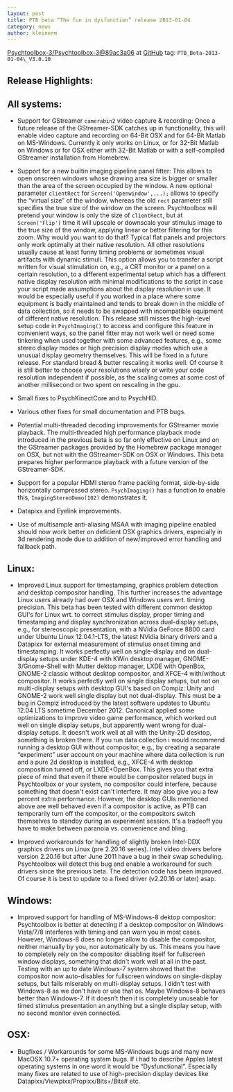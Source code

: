 ```yaml
---
layout: post
title: PTB beta “The fun in dysfunction” release 2013-01-04
category: news
author: kleinerm
---
```


[Psychtoolbox-3/Psychtoolbox-3@89ac3a06][commit] at [GitHub](https://github.com/Psychtoolbox-3/Psychtoolbox-3)
tag: `PTB_Beta-2013-01-04\_V3.0.10`

Release Highlights:
-------------------

All systems:
------------

* Support for GStreamer `camerabin2` video capture & recording: Once a future
  release of the GStreamer-SDK catches up in functionality, this will enable
  video capture and recording on 64-Bit OSX and for 64-Bit Matlab on
  MS-Windows. Currently it only works on Linux, or for 32-Bit Matlab on Windows
  or for OSX either with 32-Bit Matlab or with a self-compiled GStreamer
  installation from Homebrew.

* Support for a new builtin imaging pipeline panel fitter: This allows to open
  onscreen windows whose drawing area size is bigger or smaller than the area
  of the screen occupied by the window. A new optional parameter `clientRect`
  for `Screen('Openwindow',...);` allows to specify the “virtual size” of the
  window, whereas the old `rect` parameter still specifies the true size of the
  window on the screen. Psychtoolbox will pretend your window is only the size
  of `clientRect`, but at `Screen('Flip')` time it will upscale or downscale your
  stimulus image to the true size of the window, applying linear or better
  filtering for this zoom. Why would you want to do that? Typical flat panels
  and projectors only work optimally at their native resolution. All other
  resolutions usually cause at least funny timing problems or sometimes visual
  artifacts with dynamic stimuli. This option allows you to transfer a script
  written for visual stimulation on, e.g., a CRT monitor or a panel on a
  certain resolution, to a different experimental setup which has a different
  native display resolution with minimal modifications to the script in case
  your script made assumptions about the display resolution in use. It would be
  especially useful if you worked in a place where some equipment is badly
  maintained and tends to break down in the middle of data collection, so it
  needs to be swapped with incompatible equipment of different native
  resolution. This release still misses the high-level setup code in
  `PsychImaging()` to access and configure this feature in convenient ways, so
  the panel fitter may not work well or need some tinkering when used together
  with some advanced features, e.g., some stereo display modes or high
  precision display modes which use a unusual display geometry themselves. This
  will be fixed in a future release. For standard bread & butter rescaling it
  works well. Of course it is still better to choose your resolutions wisely or
  write your code resolution independent if possible, as the scaling comes at
  some cost of another millisecond or two spent on rescaling in the gpu.

* Small fixes to PsychKinectCore and to PsychHID.

* Various other fixes for small documentation and PTB bugs.

* Potential multi-threaded decoding improvements for GStreamer movie playback.
  The multi-threaded high performance playback mode introduced in the previous
  beta is so far only effective on Linux and on the GStreamer packages provided
  by the Homebrew package manager on OSX, but not with the GStreamer-SDK on OSX
  or Windows. This beta prepares higher performance playback with a future
  version of the GStreamer-SDK.

* Support for a popular HDMI stereo frame packing format, side-by-side
  horizontally compressed stereo. `PsychImaging()` has a function to enable this,
  `ImagingStereoDemo(102)` demonstrates it.

* Datapixx and Eyelink improvements.

* Use of multisample anti-aliasing MSAA with imaging pipeline enabled should
  now work better on deficient OSX graphics drivers, especially in 3d rendering
  mode due to addition of new/improved error handling and fallback path.

Linux:
------

* Improved Linux support for timestamping, graphics problem detection and
  desktop compositor handling. This further increases the advantage Linux users
  already had over OSX and Windows users wrt. timing precision. This beta has
  been tested with different common desktop GUI's for Linux wrt. to correct
  stimulus display, proper timing and timestamping and display synchronization
  across dual-display setups, e.g., for stereoscopic presentation, with a
  NVidia GeForce 8800 card under Ubuntu Linux 12.04.1-LTS, the latest NVidia
  binary drivers and a Datapixx for external measurement of stimulus onset
  timing and timestamping. It works perfectly well on single-display and on
  dual-display setups under KDE-4 with KWin desktop manager,
  GNOME-3/Gnome-Shell with Mutter dektop manager, LXDE with OpenBox, GNOME-2
  classic without desktop compositor, and XFCE-4 with/without compositor. It
  works perfectly well on single display setups, but not on multi-display
  setups with desktop GUI's based on Compiz: Unity and GNOME-2 work well single
  display but not dual-display. This must be a bug in Compiz introduced by the
  latest software updates to Ubuntu 12.04 LTS sometime December 2012. Canonical
  applied some optimizations to improve video game performance, which worked
  out well on single display setups, but apparently went wrong for dual-display
  setups. It doesn't work well at all with the Unity-2D desktop, something is
  broken there. If you run data collection i would recommend running a desktop
  GUI without compositor, e.g., by creating a separate “experiment” user
  account on your machine where data collection is run and a pure 2d desktop is
  installed, e.g., XFCE-4 with desktop composition turned off, or LXDE+OpenBox.
  This gives you that extra piece of mind that even if there would be
  compositor related bugs in Psychtoolbox or your system, no compositor could
  interfere, because something that doesn't exist can't interfere. It may also
  give you a few percent extra performance. However, the desktop GUIs mentioned
  above are well behaved even if a compositor is active, as PTB can temporarily
  turn off the compositor, or the compositors switch themselves to standby
  during an experiment session. It's a tradeoff you have to make between
  paranoia vs. convenience and bling.

* Improved workarounds for handling of slightly broken Intel-DDX graphics
  drivers on Linux (pre 2.20.16 series). Intel video drivers before version
  2.20.16 but after June 2011 have a bug in their swap scheduling. Psychtoolbox
  will detect this bug and enable a workaround for such drivers since the
  previous beta. The detection code has been improved. Of course it is best to
  update to a fixed driver (v2.20.16 or later) asap.

Windows:
--------

* Improved support for handling of MS-Windows-8 dektop compositor: Psychtoolbox
  is better at detecting if a desktop compositor on Windows Vista/7/8
  interferes with timing and can warn you in most cases. However, Windows-8
  does no longer allow to disable the compositor, neither manually by you, nor
  automatically by us. This means you have to completely rely on the compositor
  disabling itself for fullscreen window displays, something that didn't work
  well at all in the past. Testing with an up to date Windows-7 system showed
  that the compositor now auto-disables for fullscreen windows on
  single-display setups, but fails miserably on multi-display setups. I didn't
  test with Windows-8 as we don't have or use that os. Maybe Windows-8 behaves
  better than Windows-7. If it doesn't then it is completely unuseable for
  timed stimulus presentation an anything but a single display setup, with no
  second monitor even connected.

OSX:
----

* Bugfixes / Workarounds for some MS-Windows bugs and many new MacOSX 10.7+
  operating system bugs. If i had to describe Apples latest operating systems
  in one word it would be “Dysfunctional”. Especially many fixes are related to
  use of high-precision display devices like
  Datapixx/Viewpixx/Propixx/Bits+/Bits\# etc.

[commit]: https://github.com/Psychtoolbox-3/Psychtoolbox-3/commit/89ac3a065cf2d29f6bdc9ee8e90f81e022c710b7 
